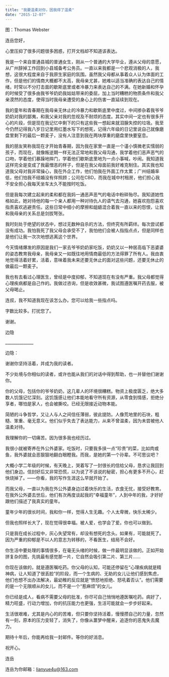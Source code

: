 ```yaml
---
title: "我要温柔对你，因我得了温柔"
date: "2015-12-07"
---
```


图：Thomas Webster

连岳您好，

心里压抑了很多问题很多困惑，打开文档却不知道该表达。

我是一个来自普通县城的普通女生，刚从一个普通的大学毕业，遵从父母的意愿，从广州辞掉工作回到小县城备考公务员。一直以来我都是一个悲观消极的人，我想，这很大程度来自于我原生家庭的氛围。虽然我父母都从事着众人认为体面的工作，但是他们的情商大概都不太高，我母亲尤甚，她难以适当准确的表达自己的情绪，时常以不分打击面的歇斯底里或者冷暴力来表达自己的不满。在她新婚和怀孕的时候受了很多由我爷爷奶奶我姑姑带来的委屈，加上当时糟糕的物质条件和我父亲漠然的态度，使得当时我母亲遭受的身心上的伤害一直延续到现在。

我的童年和青春期在我母亲无休止的冷暴力和歇斯底里中度过，中间掺杂着我爷爷奶奶对我的鄙夷，和我父亲对我的忽视及不耐烦的态度。其实中间一定也有很多开心的片段，但是现在我记忆中剩下的只有这些我一想起来就泪腺失控的垃圾。我至今仍然记得我八岁日记里用红墨水写下的想死，记得六年级的日记里说自己就像磨盘里剩下的最后一颗麦子，没有人注意到我在两块厚重的磨盘里快要窒息。

我的朋友笑称我现在才开始青春期，因为我在家里一直是一个谨小慎微老实懦弱的孩子，而现在，就像叛逆期一样无法正常地和我父母沟通，我学着他们恶声恶气的口吻，学着他们暴躁地摔门，学着他们歇斯底里地为一点小事喊，吵闹。我知道我这样完全是变成了我最憎恶的样子，但是在我父母面前我好难克制住。其实我也知道我父母对我非常操心，我在外企工作，他们怕我在外面工作太累；广州结婚率低，他们怕我不结婚没有伴照顾；公司在CBD，而我在城中村租房，他们担心我不安全担心我每天坐车太久不能按时吃饭。

但是我每次建立起来的柔和都在我妈一通恶声恶气的电话中粉碎殆尽。我知道她性格如此，她对待他的每一个亲人都用一种对待仇人的语气去沟通，她喜欢抱怨喜欢指责喜欢逃避责任。这些日常中细小的摩擦和龃龉混合着我一直以来的怨恨，让我和我母亲的关系总是剑拔弩张。

我时刻处于绝望的状态中，想过无数种自杀的方法，但终究有所羁绊。每次尝试都没有成功。我怕我死了我父母会承受不了，我怕他们会被人指指点点，但是同样也是他们让我一次次地想逃离这个世界。

今天情绪爆发的原因是我们一家去爷爷奶奶家吃饭，奶奶又以一种居高临下恶婆婆的姿态教育我母亲，我母亲又一如既往地用情商最低的方法得罪了所有人。我由衷地觉得活着好累，活着，意味着我未来还要无休止的面对这些问题，还要无休止的做最后一颗麦子。

我也有去看过心理医生，曾经是中度抑郁，不知道现在有没有严重。我父母都觉得心理疾病都是自己作的。我做过咨询，但是收效甚微，我试图遵医嘱开药去服，被父母喝止。

连叔，我不知道我现在该怎么办。您可以给我一些指点吗。

字数比较多。打扰您了。

谢谢。

边隐

\_\_\_\_\_\_\_\_\_\_\_\_\_\_

边隐：

谢谢你坚持活着，并成为我的读者。

不少处境与你相似的读者，或许也能从我们的对话中得到帮助，也一并替他们谢谢你。

你的父母，包括你的爷爷奶奶，这几辈人的环境很糟糕。物资上极度匮乏，绝大多数人饥饿记忆深刻。这饥饿感让他们本能地看守所有资源，从零食到情感，拒绝分享者，哪怕是家人，也会被撕咬。已经无限接近动物本能。

简陋的斗争哲学，又让人与人之间信任薄弱，彼此提防。人像荒地里的石块，粗糙、笨重、毫无意义。他们似乎失去了表达能力，从来不曾温柔，因为未尝被他人温柔对待。

我理解你的一切痛苦。因为很多我也经历过。

我很小就被寄养在外公外婆家。吃饭时，只要我多挟一点“珍贵”的菜，比如肉或鱼，我外婆就会恶狠狠地翻白眼瞪我。而我，是她的第一个孙辈。不可思议吧？

大概小学二年级的时候，有天晚上，哭着写了一封很长的信给父母，恳求让我回到他们身边。信封好后又非常恐慌，以为说了不该说的秘密，担心有更多不开心，赶快烧掉了。——你看，我的写作生涯这么早就开始了。

而我父母，一直以为我在外公外婆身边过着快乐的生活，衣食无忧，接受好教育。在我外公外婆去世后，他们有次再度谈起我的“幸福童年”，人到中年的我，才好好跟他们描述了我真实的童年。

童年少年的很长时间，我和你一样，觉得人生无趣。个人太卑微，快乐太稀少。

但我也照样长大了，现在觉得很幸福。被人爱，也学会了爱。你也可以做到。

只是我在成长过程中，灰心失望常有，却没有想死的念头。如果有，可能就死了。因为严重的抑郁是不以人的意志为转移的，不看医生，结局不会好。

你生活中要处理的事情很多，在毫无头绪的时候，做一件最明显该做的。正如开始拼复杂的图，先挑最有感觉那一片，它自然会吸引第二片、第三片……

你现在该做的，就是遵医嘱吃药。你父母的认知，可能还停留在“心理疾病就是精神病，让人知道了很丢脸”的阶段，而一个生病的、无助的女儿让他们感到焦虑，他们也想不出办法解决，最幼稚的反应就是“愤怒地拒绝、怒吼着否认”。他们需要的是一个无限顺从的女儿，而不是一个“惹麻烦”的女儿。

你已经是成人，看病不需要父母的批准，你尽可自己悄悄地遵医嘱吃药。病好了，精力旺盛，行动力增加，你的抗压能力也更强，生活可能就会一步步好起来。

生活很艰难，尤其是内心的的苦难，但只要你坚持活着，慢慢攒自己的力量，忽然有一刻，原本的压力变轻了，消失了，你像从噩梦中醒来，追逐你的恶鬼失去魔力。

期待十年后，你能再给我一封邮件。等你的好消息。

祝开心。

连岳

连岳为你邮箱：lianyue4u@163.com
